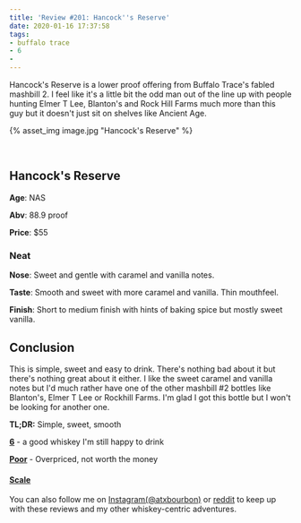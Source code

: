 ```yaml
---
title: 'Review #201: Hancock''s Reserve'
date: 2020-01-16 17:37:58
tags:
- buffalo trace
- 6
- 
---
```


Hancock's Reserve is a lower proof offering from Buffalo Trace's fabled mashbill 2. I feel like it's a little bit the odd man out of the line up with people hunting Elmer T Lee, Blanton's and Rock Hill Farms much more than this guy but it doesn't just sit on shelves like Ancient Age. 

{% asset_img image.jpg "Hancock's Reserve" %}

&nbsp;

## Hancock's Reserve
**Age**: NAS

**Abv**: 88.9 proof

**Price**: $55

### Neat
**Nose**: Sweet and gentle with caramel and vanilla notes.

**Taste**: Smooth and sweet with more caramel and vanilla. Thin mouthfeel.

**Finish**: Short to medium finish with hints of baking spice but mostly sweet vanilla.

## Conclusion

This is simple, sweet and easy to drink. There's nothing bad about it but there's nothing great about it either. I like the sweet caramel and vanilla notes but I'd much rather have one of the other mashbill #2 bottles like Blanton's, Elmer T Lee or Rockhill Farms. I'm glad I got this bottle but I won't be looking for another one.

**TL;DR:** Simple, sweet, smooth


[**6**](https://atxbourbon.com/tags/6/) - a good whiskey I'm still happy to drink

[**Poor**](https://atxbourbon.com/tags/poor-value/) - Overpriced, not worth the money


#### [Scale](http://atxbourbon.com/Scale/)

You can also follow me on [Instagram(@atxbourbon)](https://www.instagram.com/atxbourbon/) or [reddit](https://www.reddit.com/r/atxbourbon/) to keep up with these reviews and my other whiskey-centric adventures.